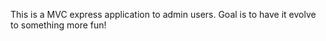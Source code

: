 This is a MVC express application to admin users.  Goal is to have it evolve to something more fun!
